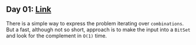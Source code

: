 Day 01: [Link]
---

There is a simple way to express the problem iterating over `combinations`.  But a fast,
although not so short, approach is to make the input into a `BitSet` and look for the
complement in `O(1)` time.

[Link]: https://adventofcode.com/2020/day/1 "Report Repair"
